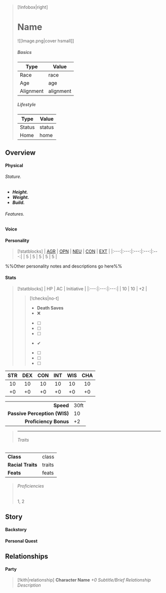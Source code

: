 > [!infobox|right]
> # Name
> ![[Image.png|cover hsmall]]
> 
> ##### Basics
> | Type | Value |
> | ---- | ---- |
> | Race | race |
> | Age | age |
> | Alignment | alignment |
> 
> ##### Lifestyle
> | Type | Value |
> | ---- | ---- |
> | Status | status |
> | Home | home |

## Overview
#### Physical
###### Stature.
- ***Height.***
- ***Weight.***
- ***Build.***

###### Features.

#### Voice
#### Personality
> [!statblocks]
> | [AGR](https://www.psychologytoday.com/ca/basics/agreeableness) | [OPN](https://www.psychologytoday.com/ca/basics/openness) | [NEU](https://www.psychologytoday.com/ca/basics/neuroticism) | [CON](https://www.psychologytoday.com/ca/basics/conscientiousness) | [EXT](https://www.psychologytoday.com/ca/basics/extroversion) |
|:---:|:---:|:---:|:---:|:---:|
| 5 | 5 | 5 | 5 | 5 |

%%Other personality notes and descriptions go here%%
#### Stats
> [!statblocks]
| HP | AC | Initiative |
|:---:|:---:|:---:|
| 10 | 10 | +2 |
>> [!checks|no-t] 
>> - **Death Saves**
>>	- ❌
>>	- [ ] 
>>	- [ ] 
>>	- [ ] 
>>	- ✔
>>	- [ ] 
>>	- [ ] 
>>	- [ ] 
>>
>
| STR | DEX | CON | INT | WIS | CHA |
|:---:|:---:|:---:|:---:|:---:|:---:|
| 10 | 10 | 10 | 10 | 10 | 10 |
| +0 | +0 | +0 | +0 | +0 | +0 | **Mod** |
> 
|  |  |
| ---:|:--- |
| **Speed** | 30ft |
| **Passive Perception (WIS)** | 10 |
| **Proficiency Bonus** | +2 |
>
> ---
>
> ###### Traits
| | |
| --- | --- |
| **Class** | class |
| **Racial Traits** |traits |
| **Feats** | feats |
>
> ###### Proficiencies
> 1, 2

## Story
#### Backstory
#### Personal Quest

## Relationships
#### Party
> [!kith|relationship] **Character Name** _+0 Subtitle/Brief Relationship Description_